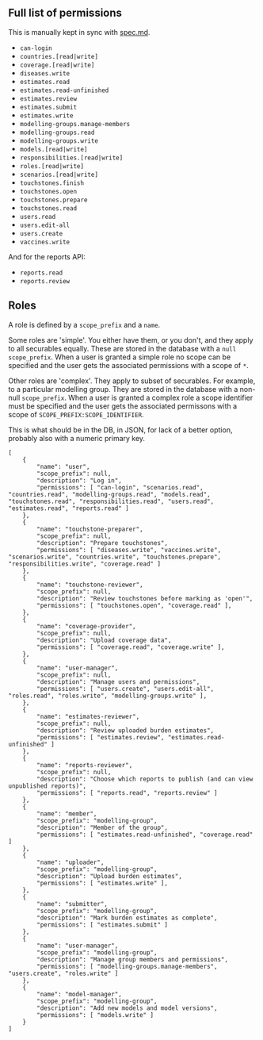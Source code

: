 ## Full list of permissions
This is manually kept in sync with [spec.md](Spec.md).

* `can-login`
* `countries.[read|write]`
* `coverage.[read|write]`
* `diseases.write`
* `estimates.read`
* `estimates.read-unfinished`
* `estimates.review`
* `estimates.submit` 
* `estimates.write`
* `modelling-groups.manage-members`
* `modelling-groups.read`
* `modelling-groups.write`
* `models.[read|write]`
* `responsibilities.[read|write]`
* `roles.[read|write]`
* `scenarios.[read|write]`
* `touchstones.finish`
* `touchstones.open`
* `touchstones.prepare`
* `touchstones.read`
* `users.read`
* `users.edit-all`
* `users.create`
* `vaccines.write`

And for the reports API:

* `reports.read`
* `reports.review`

## Roles
A role is defined by a `scope_prefix` and a `name`.

Some roles are 'simple'. You either have them, or you don't, and they apply to all
securables equally. These are stored in the database with a `null` `scope_prefix`. 
When a user is granted a simple role no scope can be specified and the user gets 
the associated permissions with a scope of `*`.

Other roles are 'complex'. They apply to subset of securables. For example, to a 
particular modelling group. They are stored in the database with a non-null 
`scope_prefix`. When a user is granted a complex role a scope identifier must 
be specified and the user gets the associated permissons with a scope of 
`SCOPE_PREFIX:SCOPE_IDENTIFIER`.

This is what should be in the DB, in JSON, for lack of a better option, probably
also with a numeric primary key.

    [
        {
            "name": "user",
            "scope_prefix": null,
            "description": "Log in",
            "permissions": [ "can-login", "scenarios.read", "countries.read", "modelling-groups.read", "models.read", "touchstones.read", "responsibilities.read", "users.read", "estimates.read", "reports.read" ]
        },
        {
            "name": "touchstone-preparer",
            "scope_prefix": null,
            "description": "Prepare touchstones",
            "permissions": [ "diseases.write", "vaccines.write", "scenarios.write", "countries.write", "touchstones.prepare", "responsibilities.write", "coverage.read" ]
        },
        {
            "name": "touchstone-reviewer",
            "scope_prefix": null,
            "description": "Review touchstones before marking as 'open'",
            "permissions": [ "touchstones.open", "coverage.read" ],
        },
        {
            "name": "coverage-provider",
            "scope_prefix": null,
            "description": "Upload coverage data",
            "permissions": [ "coverage.read", "coverage.write" ],
        },
        {
            "name": "user-manager",
            "scope_prefix": null,
            "description": "Manage users and permissions",
            "permissions": [ "users.create", "users.edit-all", "roles.read", "roles.write", "modelling-groups.write" ],
        },
        {
            "name": "estimates-reviewer",
            "scope_prefix": null,
            "description": "Review uploaded burden estimates",
            "permissions": [ "estimates.review", "estimates.read-unfinished" ]
        },
        {
            "name": "reports-reviewer",
            "scope_prefix": null,
            "description": "Choose which reports to publish (and can view unpublished reports)",
            "permissions": [ "reports.read", "reports.review" ]
        },
        {
            "name": "member",
            "scope_prefix": "modelling-group",            
            "description": "Member of the group",
            "permissions": [ "estimates.read-unfinished", "coverage.read" ]
        },
        {
            "name": "uploader",
            "scope_prefix": "modelling-group",
            "description": "Upload burden estimates",
            "permissions": [ "estimates.write" ],
        },
        {
            "name": "submitter",
            "scope_prefix": "modelling-group",
            "description": "Mark burden estimates as complete",
            "permissions": [ "estimates.submit" ]
        },
        {
            "name": "user-manager",
            "scope_prefix": "modelling-group",
            "description": "Manage group members and permissions",
            "permissions": [ "modelling-groups.manage-members", "users.create", "roles.write" ]
        },
        {
            "name": "model-manager",
            "scope_prefix": "modelling-group",
            "description": "Add new models and model versions",
            "permissions": [ "models.write" ]
        }
    ]
